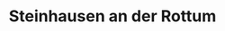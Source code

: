 ---
title: Steinhausen an der Rottum
url: /steinhausen-an-der-rottum/
latitude: 48.013
longitude: 9.912
---